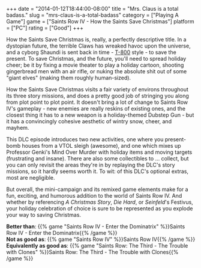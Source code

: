 +++
date = "2014-01-12T18:44:00-08:00"
title = "Mrs. Claus is a total badass."
slug = "mrs-claus-is-a-total-badass"
category = ["Playing A Game"]
game = ["Saints Row IV - How the Saints Save Christmas"]
platform = ["PC"]
rating = ["Good"]
+++

How the Saints Save Christmas is, really, a perfectly descriptive title.  In a dystopian future, the terrible Claws has wreaked havoc upon the universe, and a cyborg Shaundi is sent back in time - <a href="http://en.wikipedia.org/wiki/Terminator_2:_Judgment_Day">T-800</a> style - to save the present.  To save Christmas, and the future, you'll need to spread holiday cheer; be it by fixing a movie theater to play a holiday cartoon, shooting gingerbread men with an air rifle, or nuking the absolute shit out of some "giant elves" (making them roughly human-sized).

How the Saints Save Christmas visits a fair variety of environs throughout its three story missions, and does a pretty good job of stringing you along from plot point to plot point.  It doesn't bring a lot of change to Saints Row IV's gameplay - new enemies are really reskins of existing ones, and the closest thing it has to a new weapon is a holiday-themed Dubstep Gun - but it has a convincingly cohesive aesthetic of wintry snow, cheer, and mayhem.

This DLC episode introduces two new activities, one where you present-bomb houses from a VTOL sleigh (awesome), and one which mixes up Professor Genki's Mind Over Murder with holiday items and moving targets (frustrating and insane).  There are also some collectibles to ... collect, but you can only revisit the areas they're in by replaying the DLC's story missions, so it hardly seems worth it.  To wit: of this DLC's optional extras, most are negligible.

But overall, the mini-campaign and its remixed game elements make for a fun, exciting, and humorous addition to the world of Saints Row IV.  And whether by referencing <i>A Christmas Story</i>, <i>Die Hard</i>, or <i>Seinfeld</i>'s Festivus, your holiday celebration of choice is sure to be represented as you explode your way to saving Christmas.

<b>Better than</b>: {{% game "Saints Row IV - Enter the Dominatrix" %}}Saints Row IV - Enter the Dominatrix{{% /game %}}  
<b>Not as good as</b>: {{% game "Saints Row IV" %}}Saints Row IV{{% /game %}}  
<b>Equivalently as good as</b>: {{% game "Saints Row: The Third - The Trouble with Clones" %}}Saints Row: The Third - The Trouble with Clones{{% /game %}}
